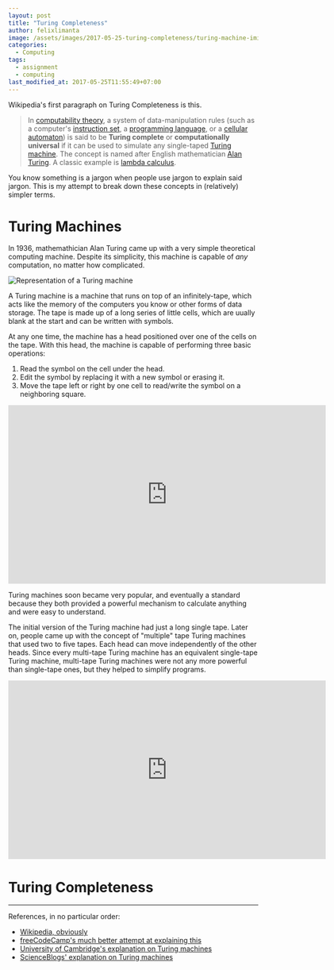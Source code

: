 ```yaml
---
layout: post
title: "Turing Completeness"
author: felixlimanta
image: /assets/images/2017-05-25-turing-completeness/turing-machine-imitation-game.jpg
categories:
  - Computing
tags:
  - assignment
  - computing
last_modified_at: 2017-05-25T11:55:49+07:00
---
```


Wikipedia's first paragraph on Turing Completeness is this.

> In [computability theory](https://en.wikipedia.org/wiki/Computability_theory "Computability theory"), a system of data-manipulation rules (such as a computer's [instruction set](https://en.wikipedia.org/wiki/Instruction_set "Instruction set"), a [programming language](https://en.wikipedia.org/wiki/Programming_language "Programming language"), or a [cellular automaton](https://en.wikipedia.org/wiki/Cellular_automaton "Cellular automaton")) is said to be **Turing complete** or **computationally universal** if it can be used to simulate any single-taped [Turing machine](https://en.wikipedia.org/wiki/Turing_machine "Turing machine"). The concept is named after English mathematician [Alan Turing](https://en.wikipedia.org/wiki/Alan_Turing "Alan Turing"). A classic example is [lambda calculus](https://en.wikipedia.org/wiki/Lambda_calculus "Lambda calculus").

You know something is a jargon when people use jargon to explain said jargon. This is my attempt to break down these concepts in (relatively) simpler terms.

# Turing Machines
In 1936, mathemathician Alan Turing came up with a very simple theoretical computing machine. Despite its simplicity, this machine is capable of *any* computation, no matter how complicated.

![Representation of a Turing machine][example-tape]

A Turing machine is a machine that runs on top of an infinitely-tape, which acts like the memory of the computers you know or other forms of data storage. The tape is made up of a long series of little cells, which are uually blank at the start and can be written with symbols.

At any one time, the machine has a head positioned over one of the cells on the tape. With this head, the machine is capable of performing three basic operations:
1.  Read the symbol on the cell under the head.
2.  Edit the symbol by replacing it with a new symbol or erasing it.
3.  Move the tape left or right by one cell to read/write the symbol on a neighboring square.

<div class="embed-responsive embed-responsive-16by9">
  <iframe width="640" height="360" src="https://www.youtube-nocookie.com/embed/gJQTFhkhwPA?controls=0&amp;" frameborder="0" allowfullscreen></iframe>
</div>

Turing machines soon became very popular, and eventually a standard because they both provided a powerful mechanism to calculate anything and were easy to understand.

The initial version of the Turing machine had just a long single tape. Later on, people came up with the concept of "multiple" tape Turing machines that used two to five tapes. Each head can move independently of the other heads. Since every multi-tape Turing machine has an equivalent single-tape Turing machine, multi-tape Turing machines were not any more powerful than single-tape ones, but they helped to simplify programs.

<div class="embed-responsive embed-responsive-16by9">
  <iframe width="640" height="360" src="https://www.youtube-nocookie.com/embed/psUCIK2k0FY?controls=0&amp;" frameborder="0" allowfullscreen></iframe>
</div>

# Turing Completeness



----------
References, in no particular order:
* [Wikipedia, obviously](https://en.wikipedia.org/wiki/Turing_completeness)
* [freeCodeCamp's much better attempt at explaining this](https://medium.freecodecamp.com/javascript-is-turing-complete-explained-41a34287d263)
* [University of Cambridge's explanation on Turing machines](https://www.cl.cam.ac.uk/projects/raspberrypi/tutorials/turing-machine/one.html)
* [ScienceBlogs' explanation on Turing machines](http://scienceblogs.com/goodmath/2007/02/03/basics-the-turing-machine-with-1/)

[example-tape]: https://www.cl.cam.ac.uk/projects/raspberrypi/tutorials/turing-machine/example_turing_tape.jpg
